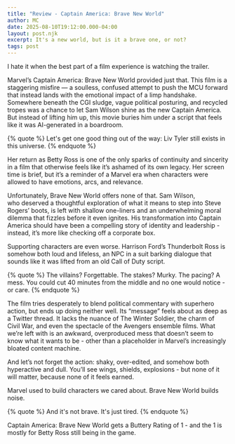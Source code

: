 ```yaml
---
title: "Review - Captain America: Brave New World"
author: MC
date: 2025-08-10T19:12:00.000-04:00
layout: post.njk
excerpt: It's a new world, but is it a brave one, or not?
tags: post
---
```


I hate it when the best part of a film experience is watching the trailer.

Marvel’s Captain America: Brave New World provided just that. This film is a staggering misfire — a soulless, confused attempt to push the MCU forward that instead lands with the emotional impact of a limp handshake. Somewhere beneath the CGI sludge, vague political posturing, and recycled tropes was a chance to let Sam Wilson shine as the new Captain America. But instead of lifting him up, this movie buries him under a script that feels like it was AI-generated in a boardroom.

{% quote %} Let's get one good thing out of the way: Liv Tyler still exists in this universe. {% endquote %}

Her return as Betty Ross is one of the only sparks of continuity and sincerity in a film that otherwise feels like it’s ashamed of its own legacy. Her screen time is brief, but it’s a reminder of a Marvel era when characters were allowed to have emotions, arcs, and relevance.

Unfortunately, Brave New World offers none of that. Sam Wilson, who deserved a thoughtful exploration of what it means to step into Steve Rogers’ boots, is left with shallow one-liners and an underwhelming moral dilemma that fizzles before it even ignites. His transformation into Captain America should have been a compelling story of identity and leadership - instead, it’s more like checking off a corporate box.

Supporting characters are even worse. Harrison Ford’s Thunderbolt Ross is somehow both loud and lifeless, an NPC in a suit barking dialogue that sounds like it was lifted from an old Call of Duty script.

{% quote %} The villains? Forgettable. The stakes? Murky. The pacing? A mess. You could cut 40 minutes from the middle and no one would notice - or care. 
{% endquote %}

The film tries desperately to blend political commentary with superhero action, but ends up doing neither well. Its “message” feels about as deep as a Twitter thread. It lacks the nuance of The Winter Soldier, the charm of Civil War, and even the spectacle of the Avengers ensemble films. What we’re left with is an awkward, overproduced mess that doesn’t seem to know what it wants to be - other than a placeholder in Marvel’s increasingly bloated content machine.

And let’s not forget the action: shaky, over-edited, and somehow both hyperactive and dull. You’ll see wings, shields, explosions - but none of it will matter, because none of it feels earned.

Marvel used to build characters we cared about. Brave New World builds noise. 

{% quote %} And it's not brave. It's just tired. {% endquote %}

Captain America: Brave New World gets a Buttery Rating of 1 - and the 1 is mostly for Betty Ross still being in the game.
